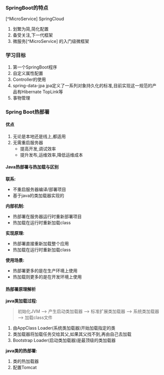 ### SpringBoot的特点
[^MicroService] SpringCloud
1) 划繁为简,简化配置
2) 备受关注,下一代框架
3) 微服务[^MicroService] 的入门级微框架

### 学习目标
 1) 第一个SpringBoot程序
 2) 自定义属性配置
 3) Controller的使用
 4) spring-data-jpa
 jpa定义了一系列对象持久化的标准,目前实现这一规范的产品有Hibernate TopLink等 
 5) 事物管理
 
 ### Spring Boot热部署
 #### 优点
 1. 无论是本地还是线上,都适用
 2. 无需重启服务器
    - 提高开发,调试效率
    - 提升发布,运维效率,降低运维成本
    
#### Java热部署与热加载与区别
**联系:**    
- 不重启服务器编译/部署项目
- 基于java的类加载器实现的

**内部机制:**
- 热部署在服务器运行时重新部署项目
- 热加载在运行时重新加载class

**实现原理:**
- 热部署直接重新加载整个应用
- 热加载在运行时重新加载class

**使用场景:**
- 热部署更多的是在生产环境上使用
- 热加载则更多的是在开发环境上使用


#### 热部署原理解析

**java类加载过程:**
> 初始化JVM --> 产生启动类加载器 --> 标准扩展类加载器 --> 系统类加载器 --> 加载class文件

1) 由AppClass Loader(系统类加载器)开始加载指定的类
2) 类加载器将加载任务交给其父,如果其父找不到,再由自己去加载
3) Bootstrap Loader(启动类加载器)是最顶级的类加载器

**java类的热部署:**
1) 类的热加载器
2) 配置Tomcat

